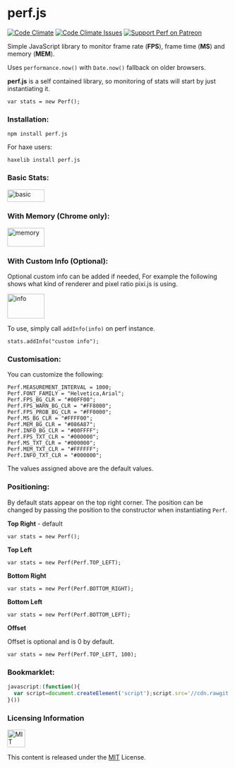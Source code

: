 # perf.js

[![Code Climate](https://codeclimate.com/github/adireddy/perf/badges/gpa.svg)](https://codeclimate.com/github/adireddy/perf)
[![Code Climate Issues](https://img.shields.io/codeclimate/issues/github/adireddy/perf.svg)](https://codeclimate.com/github/adireddy/perf/issues)
[![Support Perf on Patreon](http://www.waudjs.com/images/patreon_btn.png)](https://www.patreon.com/adireddy)

Simple JavaScript library to monitor frame rate (**FPS**), frame time (**MS**) and memory (**MEM**).

Uses `performance.now()` with `Date.now()` fallback on older browsers.

**perf.js** is a self contained library, so monitoring of stats will start by just instantiating it.

`var stats = new Perf();`

### Installation:

`npm install perf.js`

For haxe users:

`haxelib install perf.js`

### Basic Stats:

<img alt="basic" src="https://raw.githubusercontent.com/adireddy/perf/master/assets/basic.png" width="84" height="28"/>

### With Memory (Chrome only):

<img alt="memory" src="https://raw.githubusercontent.com/adireddy/perf/master/assets/memory.png" width="84" height="42"/>

### With Custom Info (Optional):

Optional custom info can be added if needed, For example the following shows what kind of renderer and pixel ratio pixi.js is using. 

<img alt="info" src="https://raw.githubusercontent.com/adireddy/perf/master/assets/info.png" width="84" height="56"/>

To use, simply call `addInfo(info)` on perf instance.

`stats.addInfo("custom info");`

### Customisation:

You can customize the following:

```
Perf.MEASUREMENT_INTERVAL = 1000;
Perf.FONT_FAMILY = "Helvetica,Arial";
Perf.FPS_BG_CLR = "#00FF00";
Perf.FPS_WARN_BG_CLR = "#FF8000";
Perf.FPS_PROB_BG_CLR = "#FF0000";
Perf.MS_BG_CLR = "#FFFF00";
Perf.MEM_BG_CLR = "#086A87";
Perf.INFO_BG_CLR = "#00FFFF";
Perf.FPS_TXT_CLR = "#000000";
Perf.MS_TXT_CLR = "#000000";
Perf.MEM_TXT_CLR = "#FFFFFF";
Perf.INFO_TXT_CLR = "#000000";
```

The values assigned above are the default values.

### Positioning:

By default stats appear on the top right corner. The position can be changed by passing the position to the constructor when instantiating `Perf`.

**Top Right** - default

`var stats = new Perf();`

**Top Left**

`var stats = new Perf(Perf.TOP_LEFT);`

**Bottom Right**

`var stats = new Perf(Perf.BOTTOM_RIGHT);`

**Bottom Left**

`var stats = new Perf(Perf.BOTTOM_LEFT);`

**Offset**

Offset is optional and is 0 by default.

`var stats = new Perf(Perf.TOP_LEFT, 100);`


### Bookmarklet:

```js
javascript:(function(){
  var script=document.createElement('script');script.src='//cdn.rawgit.com/adireddy/perf/b516938d/dist/perf.min.js';document.head.appendChild(script);script.onload=function(){window.perf=new Perf();}
}())
```

### Licensing Information

<a rel="license" href="http://opensource.org/licenses/MIT">
<img alt="MIT license" height="40" src="http://upload.wikimedia.org/wikipedia/commons/c/c3/License_icon-mit.svg" /></a>

This content is released under the [MIT](http://opensource.org/licenses/MIT) License.
